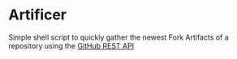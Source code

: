 # Artificer
Simple shell script to quickly gather the newest Fork Artifacts of a repository using the [GitHub REST API](https://docs.github.com/en/rest)
